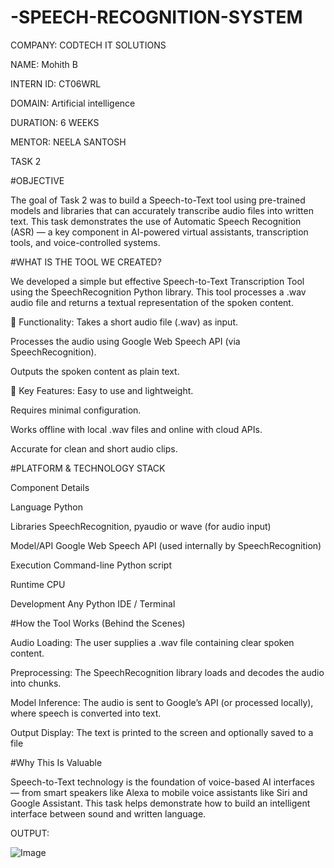 # -SPEECH-RECOGNITION-SYSTEM

COMPANY: CODTECH IT SOLUTIONS

NAME: Mohith B

INTERN ID: CT06WRL

DOMAIN: Artificial intelligence

DURATION: 6 WEEKS

MENTOR: NEELA SANTOSH

TASK 2

#OBJECTIVE

The goal of Task 2 was to build a Speech-to-Text tool using pre-trained models and libraries that can accurately transcribe audio files into written text. This task demonstrates the use of Automatic Speech Recognition (ASR) — a key component in AI-powered virtual assistants, transcription tools, and voice-controlled systems.



#WHAT IS THE TOOL WE CREATED?

We developed a simple but effective Speech-to-Text Transcription Tool using the SpeechRecognition Python library. This tool processes a .wav audio file and returns a textual representation of the spoken content.

🔹 Functionality:
Takes a short audio file (.wav) as input.

Processes the audio using Google Web Speech API (via SpeechRecognition).

Outputs the spoken content as plain text.

🔹 Key Features:
Easy to use and lightweight.

Requires minimal configuration.

Works offline with local .wav files and online with cloud APIs.

Accurate for clean and short audio clips.



#PLATFORM & TECHNOLOGY STACK

Component	Details

Language	Python

Libraries	SpeechRecognition, pyaudio or wave (for audio input)

Model/API	Google Web Speech API (used internally by SpeechRecognition)

Execution	Command-line Python script

Runtime	CPU

Development	Any Python IDE / Terminal



#How the Tool Works (Behind the Scenes)

Audio Loading: The user supplies a .wav file containing clear spoken content.

Preprocessing: The SpeechRecognition library loads and decodes the audio into chunks.

Model Inference: The audio is sent to Google’s API (or processed locally), where speech is converted into text.

Output Display: The text is printed to the screen and optionally saved to a file

#Why This Is Valuable

Speech-to-Text technology is the foundation of voice-based AI interfaces — from smart speakers like Alexa to mobile voice assistants like Siri and Google Assistant. This task helps demonstrate how to build an intelligent interface between sound and written language.

OUTPUT:

![Image](https://github.com/user-attachments/assets/8d18b143-f8f8-407d-a902-0cf14e0a6f51)
